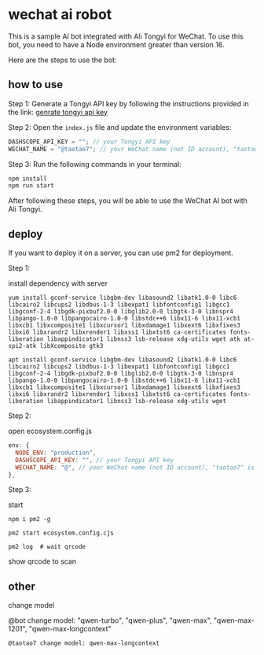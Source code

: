 # wechat ai robot

This is a sample AI bot integrated with Ali Tongyi for WeChat. To use this bot,
you need to have a Node environment greater than version 16.

Here are the steps to use the bot:

## how to use

Step 1: Generate a Tongyi API key by following the instructions provided in the
link:
[genrate tongyi api key](https://help.aliyun.com/zh/dashscope/developer-reference/activate-dashscope-and-create-an-api-key?spm=a2c4g.11186623.0.i1)

Step 2: Open the `index.js` file and update the environment variables:

```js
DASHSCOPE_API_KEY = ""; // your Tongyi API key
WECHAT_NAME = "@taotao7"; // your WeChat name (not ID account), "taotao7" is my WeChat name
```

Step 3: Run the following commands in your terminal:

```bash
npm install
npm run start
```

After following these steps, you will be able to use the WeChat AI bot with Ali
Tongyi.

## deploy

If you want to deploy it on a server, you can use pm2 for deployment.

Step 1:

install dependency with server

```shell
yum install gconf-service libgbm-dev libasound2 libatk1.0-0 libc6 libcairo2 libcups2 libdbus-1-3 libexpat1 libfontconfig1 libgcc1 libgconf-2-4 libgdk-pixbuf2.0-0 libglib2.0-0 libgtk-3-0 libnspr4 libpango-1.0-0 libpangocairo-1.0-0 libstdc++6 libx11-6 libx11-xcb1 libxcb1 libxcomposite1 libxcursor1 libxdamage1 libxext6 libxfixes3 libxi6 libxrandr2 libxrender1 libxss1 libxtst6 ca-certificates fonts-liberation libappindicator1 libnss3 lsb-release xdg-utils wget atk at-spi2-atk libXcomposite gtk3

apt install gconf-service libgbm-dev libasound2 libatk1.0-0 libc6 libcairo2 libcups2 libdbus-1-3 libexpat1 libfontconfig1 libgcc1 libgconf-2-4 libgdk-pixbuf2.0-0 libglib2.0-0 libgtk-3-0 libnspr4 libpango-1.0-0 libpangocairo-1.0-0 libstdc++6 libx11-6 libx11-xcb1 libxcb1 libxcomposite1 libxcursor1 libxdamage1 libxext6 libxfixes3 libxi6 libxrandr2 libxrender1 libxss1 libxtst6 ca-certificates fonts-liberation libappindicator1 libnss3 lsb-release xdg-utils wget
```

Step 2:

open ecosystem.config.js

```js
env: {
  NODE_ENV: "production",
  DASHSCOPE_API_KEY: "", // your Tongyi API key
  WECHAT_NAME: "@", // your WeChat name (not ID account), "taotao7" is my WeChat name
},
```

Step 3:

start

```shell
npm i pm2 -g

pm2 start ecosystem.config.cjs

pm2 log  # wait qrcode
```

show qrcode to scan

## other

change model

@bot change model: "qwen-turbo", "qwen-plus", "qwen-max", "qwen-max-1201",
"qwen-max-longcontext"

```shell
@taotao7 change model: qwen-max-longcontext
```

